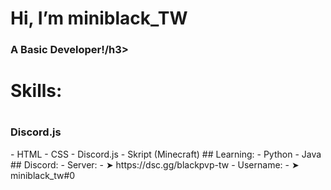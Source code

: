 <h1>Hi, I’m miniblack_TW</h1>
<h3>A Basic Developer!/h3>
<h1> Skills:<h1>
<h3> Discord.js</h3>
- HTML
- CSS
- Discord.js
- Skript (Minecraft)
## Learning:
- Python
- Java
## Discord:
- Server:
-    ➤ https://dsc.gg/blackpvp-tw 
- Username:
-    ➤ miniblack_tw#0